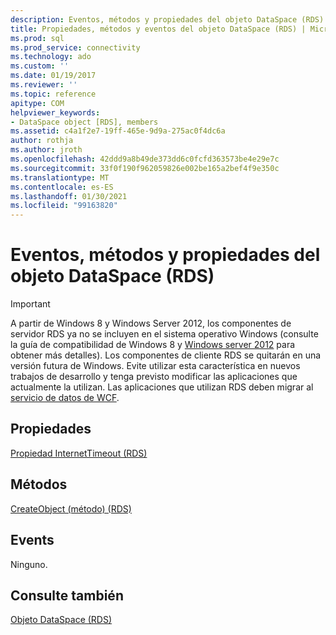 ```yaml
---
description: Eventos, métodos y propiedades del objeto DataSpace (RDS)
title: Propiedades, métodos y eventos del objeto DataSpace (RDS) | Microsoft Docs
ms.prod: sql
ms.prod_service: connectivity
ms.technology: ado
ms.custom: ''
ms.date: 01/19/2017
ms.reviewer: ''
ms.topic: reference
apitype: COM
helpviewer_keywords:
- DataSpace object [RDS], members
ms.assetid: c4a1f2e7-19ff-465e-9d9a-275ac0f4dc6a
author: rothja
ms.author: jroth
ms.openlocfilehash: 42ddd9a8b49de373dd6c0fcfd363573be4e29e7c
ms.sourcegitcommit: 33f0f190f962059826e002be165a2bef4f9e350c
ms.translationtype: MT
ms.contentlocale: es-ES
ms.lasthandoff: 01/30/2021
ms.locfileid: "99163820"
---
```

# <a name="dataspace-object-rds-properties-methods-and-events"></a>Eventos, métodos y propiedades del objeto DataSpace (RDS)
> [!IMPORTANT]
>  A partir de Windows 8 y Windows Server 2012, los componentes de servidor RDS ya no se incluyen en el sistema operativo Windows (consulte la guía de compatibilidad de Windows 8 y [Windows server 2012](https://www.microsoft.com/download/details.aspx?id=27416) para obtener más detalles). Los componentes de cliente RDS se quitarán en una versión futura de Windows. Evite utilizar esta característica en nuevos trabajos de desarrollo y tenga previsto modificar las aplicaciones que actualmente la utilizan. Las aplicaciones que utilizan RDS deben migrar al [servicio de datos de WCF](/dotnet/framework/wcf/).  
  
## <a name="properties"></a>Propiedades  
 [Propiedad InternetTimeout (RDS)](./internettimeout-property-rds.md)  
  
## <a name="methods"></a>Métodos  
 [CreateObject (método) (RDS)](./createobject-method-rds.md)  
  
## <a name="events"></a>Events  
 Ninguno.  
  
## <a name="see-also"></a>Consulte también  
 [Objeto DataSpace (RDS)](./dataspace-object-rds.md)